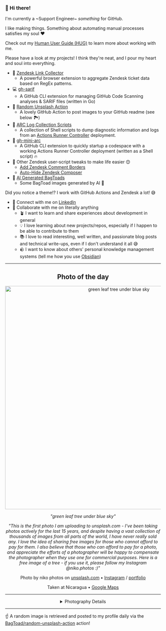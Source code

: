 ### 👋 Hi there!

I'm currently a ~Support Engineer~ _something_ for GitHub.

I like making things. Something about automating manual processes satisfies my soul ❤️

Check out my [Human User Guide (HUG)](https://gist.github.com/BagToad/a28f06f1c46e6e5d419b98921e835f40) to learn more about working with me.

Please have a look at my projects! I think they're neat, and I pour my heart and soul into everything.

- 🔗 [Zendesk Link Collector](https://github.com/BagToad/Zendesk-Link-Collector) 
  - A powerful browser extension to aggregate Zendesk ticket data based on RegEx patterns.
- 💻 [gh-sarif](https://github.com/BagToad/gh-sarif)
  - A GitHub CLI extension for managing GitHub Code Scanning analyses & SARIF files (written in Go)
- 🌊 [Random Unsplash Action](https://github.com/BagToad/random-unsplash-action)
  - A lovely GitHub Action to post images to your GitHub readme (see below 🏞️)
- 🏃 [ARC Log Collection Scripts](https://github.com/BagToad/arc-log-collection-scripts)
  - A collection of Shell scripts to dump diagnostic information and logs from an [Actions Runner Controller](https://github.com/actions/actions-runner-controller) deployment.
- 🏃 [gh-mini-arc](https://github.com/BagToad/gh-mini-arc)
  - A GitHub CLI extension to quickly startup a codespace with a working Actions Runner Controller deployment (written as a Shell script) 🔥
- 🧘 Other Zendesk user-script tweaks to make life easier 😊
  - [Add Zendesk Comment Borders](https://github.com/BagToad/add-zendesk-comment-borders)
  - [Auto-Hide Zendesk Composer](https://github.com/BagToad/Auto-Hide-Zendesk-Composer)
- 🐸 [AI Generated BagToads](https://github.com/BagToad/bagtoads)
  - Some BagToad images generated by AI 🐸

Did you notice a theme!? I work with GitHub Actions and Zendesk a lot! 😅

- 🔗 Connect with me on [LinkedIn](https://www.linkedin.com/in/kynan-ware/)
- 🤝 Collaborate with me on literally anything
  - 🪴 I want to learn and share experiences about development in general
  - 💡 I love learning about new projects/repos, especially if I happen to be able to contribute to them
  - 📚 I love to read interesting, well written, and passionate blog posts and technical write-ups, even if I don't understand it all 😅
  - 🪨 I want to know about others' personal knowledge management systems (tell me how you use [Obsidian](https://obsidian.md/))
 
----
<div align="center">

## Photo of the day
  
  <a href="https://unsplash.com/photos/green-leaf-tree-under-blue-sky-tGTVxeOr_Rs"><img width="720" src="https://images.unsplash.com/photo-1502082553048-f009c37129b9?crop=entropy&cs=tinysrgb&fit=max&fm=jpg&ixid=M3w1NTI0NDl8MHwxfHJhbmRvbXx8fHx8fHx8fDE3NTQ5Nzg0MTl8&ixlib=rb-4.1.0&q=80&w=1080" alt="green leaf tree under blue sky"></a>
  
  <em>"green leaf tree under blue sky"</em>
  
  <em>"This is the first photo I am uploading to unsplash.com - I’ve been taking photos actively for the last 15 years, and despite having a vast collection of thousands of images from all parts of the world, I have never really sold any. I love the idea of sharing free images for those who cannot afford to pay for them. I also believe that those who can afford to pay for a photo, and appreciate the efforts of a photographer will be happy to compensate the photographer when they use one for commercial purposes. Here is a free image of a tree - if you use it, please follow my Instagram @niko.photos :)"</em>

  Photo by niko photos on [unsplash.com](https://unsplash.com/) • [Instagram](https://instagram.com/niko.photos) / [portfolio](http://www.instagram.com/niko.photos)
  
  Taken at Nicaragua • [Google Maps](https://www.google.com/maps/search/?api=1&query=11.7652490628629,-86.4926293906249)
  
  ---
  
<details>
<summary>Photography Details</summary>
  
| Parameter     | Value |
| ------------- | ----- |
| Camera Model  | Canon EOS 40D |
| Exposure Time | 1/100 |
| Aperture      | 7.1 |
| Focal Length  | 50.0 |
| ISO           | 125 |
| Location      | Nicaragua (Nicaragua) |
| Coordinates   | Latitude 11.7652490628629, Longitude -86.4926293906249 |

### Map

```geojson
        {
            "type": "FeatureCollection",
            "features": [
                {
                    "type": "Feature",
                    "properties": {},
                    "geometry": {
                        "coordinates": [
                            -86.4926293906249,
                            11.7652490628629
                        ],
                        "type": "Point"
                    },
                    "id": 1
                },
                {
                    "type": "Feature",
                    "properties": {},
                    "geometry": {
                        "coordinates": [
                            [
                                -86.1926293906249,
                                12.0652490628629
                            ],
                            [
                                -86.1926293906249,
                                11.465249062862899
                            ],
                            [
                                -86.7926293906249,
                                11.465249062862899
                            ],
                            [
                                -86.7926293906249,
                                12.0652490628629
                            ],
                            [
                                -86.1926293906249,
                                12.0652490628629
                            ]
                        ],
                        "type": "LineString"
                    }
                }
            ]
        }
```

</details>

</div>

----

☝️ A random image is retrieved and posted to my profile daily via the [BagToad/random-unsplash-action](https://github.com/BagToad/random-unsplash-action) action!

